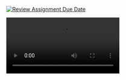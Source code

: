 [![Review Assignment Due Date](https://classroom.github.com/assets/deadline-readme-button-22041afd0340ce965d47ae6ef1cefeee28c7c493a6346c4f15d667ab976d596c.svg)](https://classroom.github.com/a/mPTv5Y0V)


<video src="https://github.com/MinThihaSoe/HW9_with_images/blob/cfd3d2e6d1d0caf8212baf7288448a64064598aa" width="300" />
